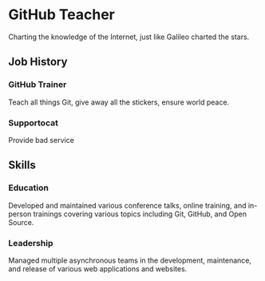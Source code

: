 # GitHub Teacher

Charting the knowledge of the Internet, just like Galileo charted the stars.

## Job History

### GitHub Trainer

Teach all things Git, give away all the stickers, ensure world peace.

### Supportocat

Provide bad service 

## Skills

### Education

Developed and maintained various conference talks, online training, and in-person trainings covering various topics including Git, GitHub, and Open Source.

### Leadership

Managed multiple asynchronous teams in the development, maintenance, and release of various web applications and websites.
